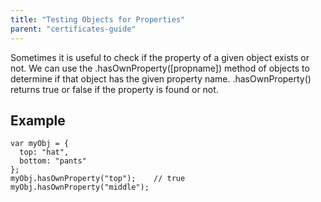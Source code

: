 ```yaml
---
title: "Testing Objects for Properties"
parent: "certificates-guide"
---
```


Sometimes it is useful to check if the property of a given object exists or not. We can use the .hasOwnProperty([propname]) method of objects to determine if that object has the given property name. .hasOwnProperty() returns true or false if the property is found or not.

## Example

    var myObj = {
      top: "hat",
      bottom: "pants"
    };
    myObj.hasOwnProperty("top");    // true
    myObj.hasOwnProperty("middle");
